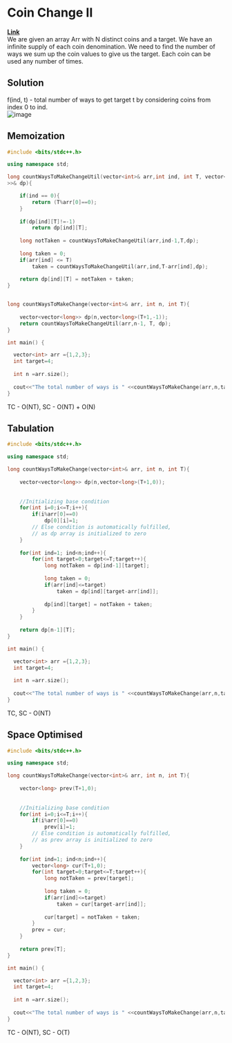# Coin Change II  
**[Link](https://takeuforward.org/data-structure/coin-change-2-dp-22/)**  
We are given an array Arr with N distinct coins and a target. We have an infinite supply of each coin denomination. We need to find the number
of ways we sum up the coin values to give us the target.
Each coin can be used any number of times.  

## Solution  
f(ind, t) - total number of ways to get target t by considering coins from index 0 to ind.  
![image](https://user-images.githubusercontent.com/56584349/177942545-91c00313-6874-47c6-a222-cf5810cac96d.png)  

## Memoization  
```cpp
#include <bits/stdc++.h>

using namespace std;

long countWaysToMakeChangeUtil(vector<int>& arr,int ind, int T, vector<vector<long
>>& dp){

    if(ind == 0){
        return (T%arr[0]==0);
    }
    
    if(dp[ind][T]!=-1)
        return dp[ind][T];
        
    long notTaken = countWaysToMakeChangeUtil(arr,ind-1,T,dp);
    
    long taken = 0;
    if(arr[ind] <= T)
        taken = countWaysToMakeChangeUtil(arr,ind,T-arr[ind],dp);
        
    return dp[ind][T] = notTaken + taken;
}


long countWaysToMakeChange(vector<int>& arr, int n, int T){
    
    vector<vector<long>> dp(n,vector<long>(T+1,-1));
    return countWaysToMakeChangeUtil(arr,n-1, T, dp);
}

int main() {

  vector<int> arr ={1,2,3};
  int target=4;
  
  int n =arr.size();
                                 
  cout<<"The total number of ways is " <<countWaysToMakeChange(arr,n,target);
}
```
TC - O(NT), SC - O(NT) + O(N)  

## Tabulation  
```cpp
#include <bits/stdc++.h>

using namespace std;

long countWaysToMakeChange(vector<int>& arr, int n, int T){
    
    vector<vector<long>> dp(n,vector<long>(T+1,0));
    
    
    //Initializing base condition
    for(int i=0;i<=T;i++){
        if(i%arr[0]==0)
            dp[0][i]=1;
        // Else condition is automatically fulfilled,
        // as dp array is initialized to zero
    }
    
    for(int ind=1; ind<n;ind++){
        for(int target=0;target<=T;target++){
            long notTaken = dp[ind-1][target];
            
            long taken = 0;
            if(arr[ind]<=target)
                taken = dp[ind][target-arr[ind]];
                
            dp[ind][target] = notTaken + taken;
        }
    }
    
    return dp[n-1][T];
}

int main() {

  vector<int> arr ={1,2,3};
  int target=4;
  
  int n =arr.size();
                                 
  cout<<"The total number of ways is " <<countWaysToMakeChange(arr,n,target);
}
```
TC, SC - O(NT)  

## Space Optimised  
```cpp
#include <bits/stdc++.h>

using namespace std;

long countWaysToMakeChange(vector<int>& arr, int n, int T){
    
    vector<long> prev(T+1,0);
    
    
    //Initializing base condition
    for(int i=0;i<=T;i++){
        if(i%arr[0]==0)
            prev[i]=1;
        // Else condition is automatically fulfilled,
        // as prev array is initialized to zero
    }
    
    for(int ind=1; ind<n;ind++){
        vector<long> cur(T+1,0);
        for(int target=0;target<=T;target++){
            long notTaken = prev[target];
            
            long taken = 0;
            if(arr[ind]<=target)
                taken = cur[target-arr[ind]];
                
            cur[target] = notTaken + taken;
        }
        prev = cur;
    }
    
    return prev[T];
}

int main() {

  vector<int> arr ={1,2,3};
  int target=4;
  
  int n =arr.size();
                                 
  cout<<"The total number of ways is " <<countWaysToMakeChange(arr,n,target);
}
```
TC - O(NT), SC - O(T)
